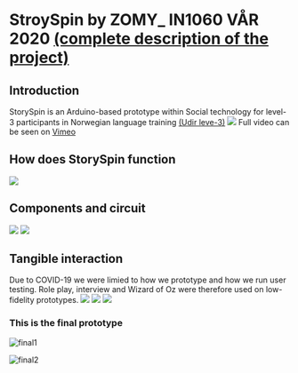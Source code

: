 # StroySpin by ZOMY_ IN1060 VÅR 2020 <a href="https://www.uio.no/studier/emner/matnat/ifi/IN1060/v20/prosjekter-20/zomy/index.html">(complete description of the project)</a>
<h2>Introduction</h2>
StorySpin is an Arduino-based prototype within Social technology for level-3 participants in Norwegian language training <a href="https://www.udir.no/lk20/nor07-02/kompetansemaal-og-vurdering/kv101">(Udir leve-3)</a>
<img src="demo.gif">
Full video can be seen on <a href = "https://vimeo.com/422229195">Vimeo</a>


<h2>How does StorySpin function</h2>
<img src="function.jpg">

<h2>Components and circuit</h2>
<img src="krets.png">
<img src="components.jgp">

<h2>Tangible interaction</h2>
Due to COVID-19 we were limied to how we prototype and how we run user testing. Role play, interview and Wizard of Oz were therefore used on low-fidelity prototypes. 
<img src="proto1.jpg">
<img src="proto2.jpg">
<img src="proto3.jpg">

<h3>This is the final prototype</h3>

![final1](https://user-images.githubusercontent.com/62013327/108323418-f0a8f500-71c6-11eb-8ff2-182a7ce3459f.png)

![final2](https://user-images.githubusercontent.com/62013327/108323785-5f864e00-71c7-11eb-85c0-7d0b394d5262.png)

